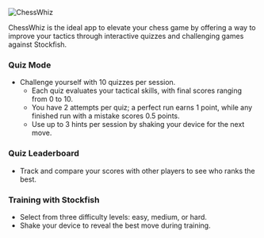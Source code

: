 ![ChessWhiz](https://github.com/LRalli/ChessWhiz/blob/master/docs/ChessWhiz.png)

ChessWhiz is the ideal app to elevate your chess game by offering a way to improve your tactics through interactive quizzes and challenging games against Stockfish.
### Quiz Mode
- Challenge yourself with 10 quizzes per session.
  - Each quiz evaluates your tactical skills, with final scores ranging from 0 to 10.
  - You have 2 attempts per quiz; a perfect run earns 1 point, while any finished run with a mistake scores 0.5 points.
  - Use up to 3 hints per session by shaking your device for the next move.

### Quiz Leaderboard
- Track and compare your scores with other players to see who ranks the best.

### Training with Stockfish
- Select from three difficulty levels: easy, medium, or hard.
- Shake your device to reveal the best move during training.

